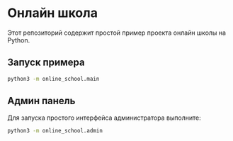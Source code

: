 # Онлайн школа

Этот репозиторий содержит простой пример проекта онлайн школы на Python.

## Запуск примера

```bash
python3 -m online_school.main
```

## Админ панель

Для запуска простого интерфейса администратора выполните:

```bash
python3 -m online_school.admin
```
